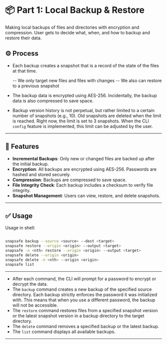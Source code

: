 # 📦 Part 1: Local Backup & Restore

Making local backups of files and directories with encryption and compression. User gets to decide what, when, and how to backup and restore their data.

## ⚙️ Process

- Each backup creates a snapshot that is a record of the state of the files at that time.

    -- We only target new files and files with changes
    -- We also can restore to a previous snapshot

- The backup data is encrypted using AES-256. Incidentally, the backup data is also compressed to save space.
- Backup version history is not perpetual, but rather limited to a certain number of snapshots (e.g., 10). Old snapshots are deleted when the limit is reached. Right now, the limit is set to 3 snapshots. When the CLI `config` feature is implemented, this limit can be adjusted by the user.

---

## 🧩 Features

- **Incremental Backups**: Only new or changed files are backed up after the initial backup.
- **Encryption**: All backups are encrypted using AES-256. Passwords are hashed and stored securely.
- **Compression**: Backups are compressed to save space.
- **File Integrity Check**: Each backup includes a checksum to verify file integrity.
- **Snapshot Management**: Users can view, restore, and delete snapshots.

---

## ✅ Usage

Usage in shell:

```bash

snapsafe backup --source <source> --dest <target>
snapsafe restore --origin <origin> --output <target> 
snapsafe -n <nth> restore --origin <origin> --output <target>
snapsafe delete --origin <origin>
snapsafe delete -n <nth> --origin <origin>
snapsafe list 

```

---

- After each command, the CLI will prompt for a password to encrypt or decrypt the data.
- The `backup` command creates a new backup of the specified source directory. Each backup strictly enforces the password it was initialized with. This means that when you use a different password, the backup will not be accessible.
- The `restore` command restores files from a specified snapshot version or the latest snapshot version in a backup directory to the target directory.
- The `delete` command removes a specified backup or the latest backup.
- The `list` command displays all available backups.

---
